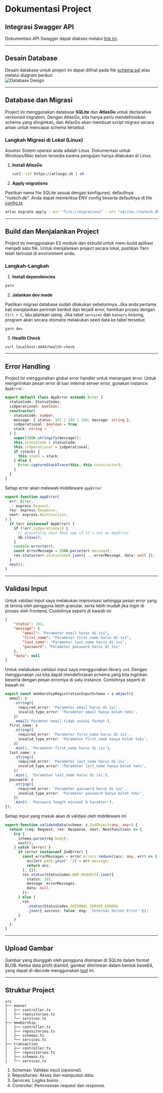 # Dokumentasi Project

## Integrasi Swagger API

Dokumentasi API Swagger dapat diakses melalui [link ini](https://api-doc-tht.nutech-integrasi.com/).

---

## Desain Database

Desain database untuk project ini dapat dilihat pada file [schema.sql](schema.sql) atau melalui diagram berikut:  
![Database Design](./nutech-diagram.png)

---

## Database dan Migrasi

Project ini menggunakan database **SQLite** dan **AtlasGo** untuk declarative versioned migration. Dengan AtlasGo, kita hanya perlu mendefinisikan schema yang diinginkan, dan AtlasGo akan membuat script migrasi secara aman untuk mencapai schema tersebut.

### Langkah Migrasi di Lokal (Linux)

Asumsi: Sistem operasi anda adalah Linux. Dokumentasi untuk Windows/Mac belum tersedia karena pengujian hanya dilakukan di Linux.

1. **Install AtlasGo**  
   ```bash
   curl -sSf https://atlasgo.sh | sh
2. **Apply migrations**

Pastikan nama file SQLite sesuai dengan konfigurasi, defaultnya "nutech.db". Anda dapat memeriksa ENV config beserta defaultnya di file [config.ts](./src/config.ts)
```bash
atlas migrate apply --dir "file://migrations" --url "sqlite://nutech.db"
```

---

## Build dan Menjalankan Project
Project ini menggunakan ES module dan esbuild untuk mem-build aplikasi menjadi satu file. Untuk menjalankan project secara lokal, pastikan Yarn telah terinstal di environment anda.

### Langkah-Langkah

1. **Install dependencies**
```bash
yarn
```
2. **Jalankan dev mode**

Pastikan migrasi database sudah dilakukan sebelumnya. Jika anda pertama kali menjalankan perintah berikut dan terjadi error, hentikan proses dengan `Ctrl + C`, lalu jalankan ulang. Jika tabel `services` dan `banners` kosong, program akan secara otomatis melakukan seed data ke tabel tersebut.
```bash
yarn dev
```
3. **Health Check** 
```sh
curl localhost:4444/health-check
```

---

## Error Handling
Project ini menggunakan global error handler untuk menangani error. Untuk mengirimkan pesan error di luar internal server error, gunakan instance `AppError`.

```ts
export default class AppError extends Error {
  statusCode: StatusCodes;
  isOperational: boolean;
  constructor(
    statusCode: number,
    message: { status: 102 | 103 | 108; message: string },
    isOperational: boolean = true,
    stack: string = '',
  ) {
    super(JSON.stringify(message));
    this.statusCode = statusCode;
    this.isOperational = isOperational;
    if (stack) {
      this.stack = stack;
    } else {
      Error.captureStackTrace(this, this.constructor);
    }
  }
}
```
Setiap error akan melewati middleware `appError`
```ts
export function appError(
  err: Error,
  _: express.Request,
  res: express.Response,
  next: express.NextFunction,
) {
  if (err instanceof AppError) {
    if (!err.isOperational) {
      // gracefully shut down app if it's not an AppError
      db.close();
    }
    console.error(err);
    const errorMessage = JSON.parse(err.message);
    res.status(err.statusCode).json({ ...errorMessage, data: null });
  }
  next();
}
```
---
## Validasi Input
Untuk validasi input saya melakukan improvisasi sehingga pesan error yang di terima oleh pengguna lebih granular, serta lebih mudah jika ingin di proses oleh frontend. Contohnya seperti di bawah ini
```json
{
	"status": 102,
	"message": {
		"email": "Parameter email harus di isi",
		"first_name": "Parameter first_name harus di isi",
		"last_name": "Parameter last_name harus di isi",
		"password": "Parameter password harus di isi"
	},
	"data": null
}
```
Untuk melakukan validasi input saya menggunakan library `zod`. Dengan menggunakan `zod` kita dapat mendefiniskan schema yang kita inginkan beserta dengan pesan errornya di satu instance. Contohnya seperti di bawah ini
```ts
export const membershipRegistrationInputSchema = z.object({
  email: z
    .string({
      required_error: 'Parameter email harus di isi',
      invalid_type_error: 'Parameter email hanya boleh teks',
    })
    .email('Paramter email tidak sesuai format'),
  first_name: z
    .string({
      required_error: 'Parameter first_name harus di isi',
      invalid_type_error: 'Parameter first_name hanya boleh teks',
    })
    .min(1, 'Parameter first_name harus di isi'),
  last_name: z
    .string({
      required_error: 'Parameter last_name harus di isi',
      invalid_type_error: 'Parameter last_name hanya boleh teks',
    })
    .min(1, 'Parameter last_name harus di isi'),
  password: z
    .string({
      required_error: 'Parameter password harus di isi',
      invalid_type_error: 'Parameter password hanya boleh teks',
    })
    .min(8, 'Password length minimal 8 karakter'),
});
```
Setiap input yang masuk akan di validasi oleh middleware ini
```ts
export function validateData(schema: z.ZodObject<any, any>) {
  return (req: Request, res: Response, next: NextFunction) => {
    try {
      schema.parse(req.body);
      next();
    } catch (error) {
      if (error instanceof ZodError) {
        const errorMessages = error.errors.reduce((acc: any, err) => {
          acc[err.path.join('.')] = err.message;
          return acc;
        }, {});
        res.status(StatusCodes.BAD_REQUEST).json({
          status: 102,
          message: errorMessages,
          data: null,
        });
      } else {
        res
          .status(StatusCodes.INTERNAL_SERVER_ERROR)
          .json({ success: false, msg: 'Internal Server Error' });
      }
    }
  };
}
```
___

## Upload Gambar
Gambar yang diunggah oleh pengguna disimpan di SQLite dalam format BLOB. Ketika data profil diambil, gambar dikirimkan dalam bentuk base64, yang dapat di-decode menggunakan [tool](https://www.rapidtables.com/web/tools/base64-to-image.html) ini.

___

## Struktur Project
```
src
├── banner
│   ├── controller.ts
│   ├── repositories.ts
│   └── services.ts
├── membership
│   ├── controller.ts
│   ├── repositories.ts
│   ├── schemas.ts
│   └── services.ts
├── transaction
│   ├── controller.ts
│   ├── repositories.ts
│   ├── schemas.ts
│   └── services.ts
```
1. Schemas: Validasi input (opsional).
2. Repositories: Akses dan manipulasi data.
3. Services: Logika bisnis.
4. Controller: Pemrosesan request dan response.